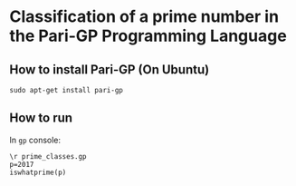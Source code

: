# Classification of a prime number in the Pari-GP Programming Language

## How to install Pari-GP (On Ubuntu)
```
sudo apt-get install pari-gp
```

## How to run

In `gp` console:
```
\r prime_classes.gp
p=2017
iswhatprime(p)
```

